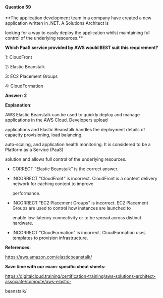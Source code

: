 #### Question  59


**The application development team in a company have created a new application written in .NET. A Solutions Architect is

looking for a way to easily deploy the application whilst maintaining full control of the underlying resources.**


**Which PaaS service provided by AWS would BEST suit this requirement?**


1: CloudFront


2: Elastic Beanstalk


3: EC2 Placement Groups


4: CloudFormation


**Answer: 2**


**Explanation:**


AWS Elastic Beanstalk can be used to quickly deploy and manage applications in the AWS Cloud. Developers upload

applications and Elastic Beanstalk handles the deployment details of capacity provisioning, load balancing,

auto-scaling, and application health monitoring. It is considered to be a Platform as a Service (PaaS)

solution and allows full control of the underlying resources.


- CORRECT "Elastic Beanstalk" is the correct answer.


- INCORRECT "CloudFront" is incorrect. CloudFront is a content delivery network for caching content to improve

  performance.


- INCORRECT "EC2 Placement Groups" is incorrect. EC2 Placement Groups are used to control how instances are launched to

  enable low-latency connectivity or to be spread across distinct hardware.


- INCORRECT "CloudFormation" is incorrect. CloudFormation uses templates to provision infrastructure.


**References:**


https://aws.amazon.com/elasticbeanstalk/


**Save time with our exam-specific cheat sheets:**


https://digitalcloud.training/certification-training/aws-solutions-architect-associate/compute/aws-elastic-

beanstalk/

